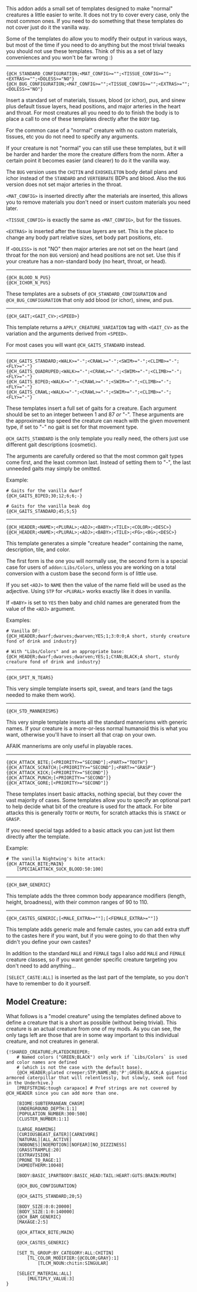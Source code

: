
This addon adds a small set of templates designed to make "normal" creatures a little easier to write. It does not try
to cover every case, only the most common ones. If you need to do something that these templates do not cover just do it
the vanilla way.

Some of the templates do allow you to modify their output in various ways, but most of the time if you need to do anything
but the most trivial tweaks you should not use these templates. Think of this as a set of lazy conveniences and you won't
be far wrong :)

 * * * * * * * * * * * * * * * * * * * * * * * * * * * * * * * * * * * * * * * * * * * * * * * * * *

	{@CH_STANDARD_CONFIGURATION;<MAT_CONFIG>="";<TISSUE_CONFIG>="";<EXTRAS>="";<DOLESS>="NO"}
	{@CH_BUG_CONFIGURATION;<MAT_CONFIG>="";<TISSUE_CONFIG>="";<EXTRAS>="";<DOLESS>="NO"}

Insert a standard set of materials, tissues, blood (or ichor), pus, and sinew plus default tissue layers, head positions,
and major arteries in the heart and throat. For most creatures all you need to do to finish the body is to place a call
to one of these templates directly after the `BODY` tag.

For the common case of a "normal" creature with no custom materials, tissues, etc you do not need to specify any arguments.

If your creature is not "normal" you can still use these templates, but it will be harder and harder the more the creature
differs from the norm. After a certain point it becomes easier (and clearer) to do it the vanilla way.

The `BUG` version uses the `CHITIN` and `EXOSKELETON` body detail plans and ichor instead of the `STANDARD` and `VERTEBRATE`
BDPs and blood. Also the `BUG` version does not set major arteries in the throat.

`<MAT_CONFIG>` is inserted directly after the materials are inserted, this allows you to remove materials you don't need
or insert custom materials you need later.

`<TISSUE_CONFIG>` is exactly the same as `<MAT_CONFIG>`, but for the tissues.

`<EXTRAS>` is inserted after the tissue layers are set. This is the place to change any body part relative sizes, set
body part positions, etc.

If `<DOLESS>` is not "NO" then major arteries are not set on the heart (and throat for the non `BUG` version) and head
positions are not set. Use this if your creature has a non-standard body (no heart, throat, or head).

 * * * * * * * * * * * * * * * * * * * * * * * * * * * * * * * * * * * * * * * * * * * * * * * * * *

	{@CH_BLOOD_N_PUS}
	{@CH_ICHOR_N_PUS}

These templates are a subsets of `@CH_STANDARD_CONFIGURATION` and `@CH_BUG_CONFIGURATION` that only add blood (or ichor),
sinew, and pus.

 * * * * * * * * * * * * * * * * * * * * * * * * * * * * * * * * * * * * * * * * * * * * * * * * * *

	{@CH_GAIT;<GAIT_CV>;<SPEED>}

This template returns a `APPLY_CREATURE_VARIATION` tag with `<GAIT_CV>` as the variation and the arguments derived from
`<SPEED>`.

For most cases you will want `@CH_GAITS_STANDARD` instead.

 * * * * * * * * * * * * * * * * * * * * * * * * * * * * * * * * * * * * * * * * * * * * * * * * * *

	{@CH_GAITS_STANDARD;<WALK>="-";<CRAWL>="-";<SWIM>="-";<CLIMB>="-";<FLY>="-"}
	{@CH_GAITS_QUADRUPED;<WALK>="-";<CRAWL>="-";<SWIM>="-";<CLIMB>="-";<FLY>="-"}
	{@CH_GAITS_BIPED;<WALK>="-";<CRAWL>="-";<SWIM>="-";<CLIMB>="-";<FLY>="-"}
	{@CH_GAITS_CRAWL;<WALK>="-";<CRAWL>="-";<SWIM>="-";<CLIMB>="-";<FLY>="-"}

These templates insert a full set of gaits for a creature. Each argument should be set to an integer between 1 and 87 *or*
"-". These arguments are the approximate top speed the creature can reach with the given movement type, if set to "-" no
gait is set for that movement type.

`@CH_GAITS_STANDARD` is the only template you really need, the others just use different gait descriptions (cosmetic).

The arguments are carefully ordered so that the most common gait types come first, and the least common last. Instead of
setting them to "-", the last unneeded gaits may simply be omitted.

Example:

	# Gaits for the vanilla dwarf
	{@CH_GAITS_BIPED;30;12;6;6;-}
	
	# Gaits for the vanilla beak dog
	{@CH_GAITS_STANDARD;45;5;5}

 * * * * * * * * * * * * * * * * * * * * * * * * * * * * * * * * * * * * * * * * * * * * * * * * * *

	{@CH_HEADER;<NAME>;<PLURAL>;<ADJ>;<BABY>;<TILE>;<COLOR>;<DESC>}
	{@CH_HEADER;<NAME>;<PLURAL>;<ADJ>;<BABY>;<TILE>;<FG>;<BG>;<DESC>}

This template generates a simple "creature header" containing the name, description, tile, and color.

The first form is the one you will normally use, the second form is a special case for users of `addon:Libs/Colors`,
unless you are working on a total conversion with a custom base the second form is of little use.

If you set `<ADJ>` to `NAME` then the value of the name field will be used as the adjective. Using `STP` for `<PLURAL>`
works exactly like it does in vanilla.

If `<BABY>` is set to `YES` then baby and child names are generated from the value of the `<ADJ>` argument.

Examples:

	# Vanilla DF:
	{@CH_HEADER;dwarf;dwarves;dwarven;YES;1;3:0:0;A short, sturdy creature fond of drink and industry}
	
	# With "Libs/Colors" and an appropriate base:
	{@CH_HEADER;dwarf;dwarves;dwarven;YES;1;CYAN;BLACK;A short, sturdy creature fond of drink and industry}

 * * * * * * * * * * * * * * * * * * * * * * * * * * * * * * * * * * * * * * * * * * * * * * * * * *

	{@CH_SPIT_N_TEARS}

This very simple template inserts spit, sweat, and tears (and the tags needed to make them work).

 * * * * * * * * * * * * * * * * * * * * * * * * * * * * * * * * * * * * * * * * * * * * * * * * * *

	{@CH_STD_MANNERISMS}

This very simple template inserts all the standard mannerisms with generic names. If your creature is a more-or-less
normal humanoid this is what you want, otherwise you'll have to insert all that crap on your own.

AFAIK mannerisms are only useful in playable races.

 * * * * * * * * * * * * * * * * * * * * * * * * * * * * * * * * * * * * * * * * * * * * * * * * * *

	{@CH_ATTACK_BITE;[<PRIORITY>="SECOND"];<PART>="TOOTH"}
	{@CH_ATTACK_SCRATCH;[<PRIORITY>="SECOND"];<PART>="GRASP"}
	{@CH_ATTACK_KICK;[<PRIORITY>="SECOND"]}
	{@CH_ATTACK_PUNCH;[<PRIORITY>="SECOND"]}
	{@CH_ATTACK_GORE;[<PRIORITY>="SECOND"]}

These templates insert basic attacks, nothing special, but they cover the vast majority of cases. Some templates allow
you to specify an optional part to help decide what bit of the creature is used for the attack. For bite attacks this is
generally `TOOTH` or `MOUTH`, for scratch attacks this is `STANCE` or `GRASP`.


If you need special tags added to a basic attack you can just list them directly after the template.

Example:

	# The vanilla Nightwing's bite attack:
	{@CH_ATTACK_BITE;MAIN}
		[SPECIALATTACK_SUCK_BLOOD:50:100]

 * * * * * * * * * * * * * * * * * * * * * * * * * * * * * * * * * * * * * * * * * * * * * * * * * *

	{@CH_BAM_GENERIC}

This template adds the three common body appearance modifiers (length, height, broadness), with their common ranges of
90 to 110.

 * * * * * * * * * * * * * * * * * * * * * * * * * * * * * * * * * * * * * * * * * * * * * * * * * *

	{@CH_CASTES_GENERIC;[<MALE_EXTRA>=""];[<FEMALE_EXTRA>=""]}

This template adds generic male and female castes, you can add extra stuff to the castes here if you want, but if you were
going to do that then why didn't you define your own castes?

In addition to the standard `MALE` and `FEMALE` tags I also add `MALE` and `FEMALE` creature classes, so if you want
gender specific creature targeting you don't need to add anything...

`[SELECT_CASTE:ALL]` is inserted as the last part of the template, so you don't have to remember to do it yourself.


Model Creature:
------------------------------------------------------------------------------------------------------------------------

What follows is a "model creature" using the templates defined above to define a creature that is a short as possible
(without being trivial). This creature is an actual creature from one of my mods. As you can see, the only tags left are
those that are in some way important to this individual creature, and not creatures in general.

	{!SHARED_CREATURE;PLATEDCREEPER;
		# Named colors ("GREEN;BLACK") only work if `Libs/Colors` is used and color names are defined
		# (which is not the case with the default base).
		{@CH_HEADER;plated creeper;STP;NAME;NO;'P';GREEN;BLACK;A gigantic armored caterpillar that will relentlessly, but slowly, seek out food in the Underhive.}
		[PREFSTRING:tough carapace] # Pref strings are not covered by @CH_HEADER since you can add more than one.
		
		[BIOME:SUBTERRANEAN_CHASM]
		[UNDERGROUND_DEPTH:1:1]
		[POPULATION_NUMBER:300:500]
		[CLUSTER_NUMBER:1:1]
		
		[LARGE_ROAMING]
		[CURIOUSBEAST_EATER][CARNIVORE]
		[NATURAL][ALL_ACTIVE]
		[NOBONES][NOEMOTION][NOFEAR][NO_DIZZINESS]
		[GRASSTRAMPLE:20]
		[EXTRAVISION]
		[PRONE_TO_RAGE:1]
		[HOMEOTHERM:10040]
		
		[BODY:BASIC_1PARTBODY:BASIC_HEAD:TAIL:HEART:GUTS:BRAIN:MOUTH]
		
		{@CH_BUG_CONFIGURATION}
		
		{@CH_GAITS_STANDARD;20;5}
		
		[BODY_SIZE:0:0:20000]
		[BODY_SIZE:1:0:140000]
		{@CH_BAM_GENERIC}
		[MAXAGE:2:5]
		
		{@CH_ATTACK_BITE;MAIN}
		
		{@CH_CASTES_GENERIC}
		
		[SET_TL_GROUP:BY_CATEGORY:ALL:CHITIN]
			[TL_COLOR_MODIFIER:{@COLOR;GRAY}:1]
				[TLCM_NOUN:chitin:SINGULAR]
		
		[SELECT_MATERIAL:ALL]
			[MULTIPLY_VALUE:3]
	}
